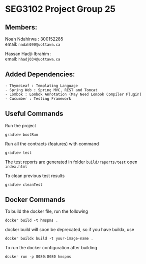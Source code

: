 <h1> SEG3102 Project Group 25 </h1> 

<h2> Members: </h2>


Noah Ndahirwa : 300152285 <br>
email: `nndah090@uottawa.ca` <br>



Hassan Hadji-Ibrahim : <br>
email: `hhadj034@uottawa.ca` <br>

<h2> Added Dependencies: </h2>

    - ThymeLeaf : Templating Language 
    - Spring Web : Spring MVC, REST and Tomcat
    - Lombok : Lombok Annotation (May Need Lombok Compiler Plugin)
    - Cucumber : Testing Framework

<h2> Useful Commands </h2>

Run the project
```shell
gradlew bootRun
```

Run all the contracts (features) with command
```shell
gradlew test
```

The test reports are generated in folder
`build/reports/test` open `index.html`

To clean previous test results
```shell
gradlew cleanTest
```

<h2> Docker Commands </h2>

To build the docker file, run the following
```shell
docker build -t hmspms .
```
docker build will soon be deprecated, so if you have buildx, use
```shell
docker buildx build -t your-image-name .
```


To run the docker configuration after building
```shell
docker run -p 8080:8080 hmspms
```
